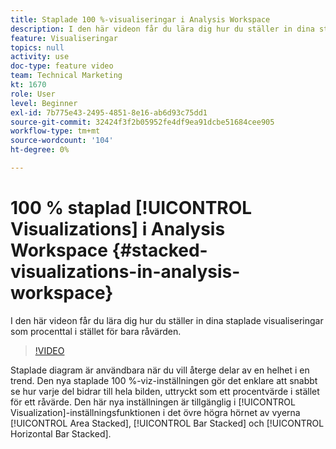 ```yaml
---
title: Staplade 100 %-visualiseringar i Analysis Workspace
description: I den här videon får du lära dig hur du ställer in dina staplade visualiseringar som procenttal i stället för bara råvärden.
feature: Visualiseringar
topics: null
activity: use
doc-type: feature video
team: Technical Marketing
kt: 1670
role: User
level: Beginner
exl-id: 7b775e43-2495-4851-8e16-ab6d93c75dd1
source-git-commit: 32424f3f2b05952fe4df9ea91dcbe51684cee905
workflow-type: tm+mt
source-wordcount: '104'
ht-degree: 0%

---
```


# 100 % staplad [!UICONTROL Visualizations] i Analysis Workspace {#stacked-visualizations-in-analysis-workspace}

I den här videon får du lära dig hur du ställer in dina staplade visualiseringar som procenttal i stället för bara råvärden.

>[!VIDEO](https://video.tv.adobe.com/v/23131/?quality=12)

Staplade diagram är användbara när du vill återge delar av en helhet i en trend. Den nya staplade 100 %-viz-inställningen gör det enklare att snabbt se hur varje del bidrar till hela bilden, uttryckt som ett procentvärde i stället för ett råvärde. Den här nya inställningen är tillgänglig i [!UICONTROL Visualization]-inställningsfunktionen i det övre högra hörnet av vyerna [!UICONTROL Area Stacked], [!UICONTROL Bar Stacked] och [!UICONTROL Horizontal Bar Stacked].
